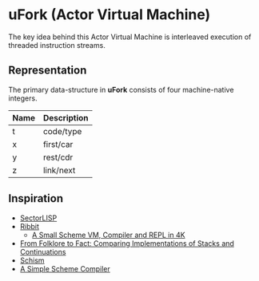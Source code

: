 # uFork (Actor Virtual Machine)

The key idea behind this Actor Virtual Machine is
interleaved execution of threaded instruction streams.

## Representation

The primary data-structure in **uFork** consists of four machine-native integers.

Name | Description
-----|------------
 t   | code/type
 x   | first/car
 y   | rest/cdr
 z   | link/next

## Inspiration

 * [SectorLISP](http://justine.lol/sectorlisp2/)
 * [Ribbit](https://github.com/udem-dlteam/ribbit)
   * [A Small Scheme VM, Compiler and REPL in 4K](https://www.youtube.com/watch?v=A3r0cYRwrSs)
 * [From Folklore to Fact: Comparing Implementations of Stacks and Continuations](https://par.nsf.gov/servlets/purl/10201136)
 * [Schism](https://github.com/schism-lang/schism)
 * [A Simple Scheme Compiler](https://www.cs.rpi.edu/academics/courses/fall00/ai/scheme/reference/schintro-v14/schintro_142.html#SEC271)

